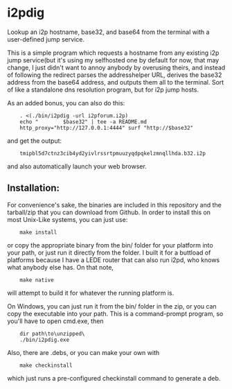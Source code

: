 # i2pdig

Lookup an i2p hostname, base32, and base64 from the terminal with a user-defined jump service.

This is a simple program which requests a hostname from any existing i2p jump
service(but it's using my selfhosted one by default for now, that may change, I
just didn't want to annoy anybody by overusing theirs, and instead of following
the redirect parses the addresshelper URL, derives the base32 address from the
base64 address, and outputs them all to the terminal. Sort of like a standalone
dns resolution program, but for i2p jump hosts.

As an added bonus, you can also do this:

        . <(./bin/i2pdig -url i2pforum.i2p)
        echo "        $base32" | tee -a README.md
        http_proxy="http://127.0.0.1:4444" surf "http://$base32"


and get the output:

        tmipbl5d7ctnz3cib4yd2yivlrssrtpmuuzyqdpqkelzmnqllhda.b32.i2p

and also automatically launch your web browser.

## Installation:

For convenience's sake, the binaries are included in this repository and the
tarball/zip that you can download from Github. In order to install this on most
Unix-Like systems, you can just use:

        make install

or copy the appropriate binary from the bin/ folder for your platform into your
path, or just run it directly from the folder. I built it for a buttload of
platforms because I have a LEDE router that can also run i2pd, who knows what
anybody else has. On that note,

        make native

will attempt to build it for whatever the running platform is.

On Windows, you can just run it from the bin/ folder in the zip, or you can copy
the executable into your path. This is a command-prompt program, so you'll have
to open cmd.exe, then

        dir path\to\unzipped\
        ./bin/i2pdig.exe

Also, there are .debs, or you can make your own with

        make checkinstall

which just runs a pre-configured checkinstall command to generate a deb.
